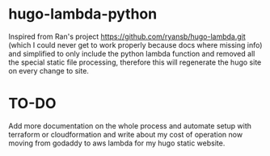 # hugo-lambda-python
Inspired from Ran's project https://github.com/ryansb/hugo-lambda.git (which I could never get to work properly because docs where missing info) and simplified to only include the python lambda function and removed all the special static file processing, therefore this will regenerate the hugo site on every change to site.
# TO-DO
Add more documentation on the whole process and automate setup with terraform or cloudformation and write about my cost of operation now moving from godaddy to aws lambda for my hugo static website.
